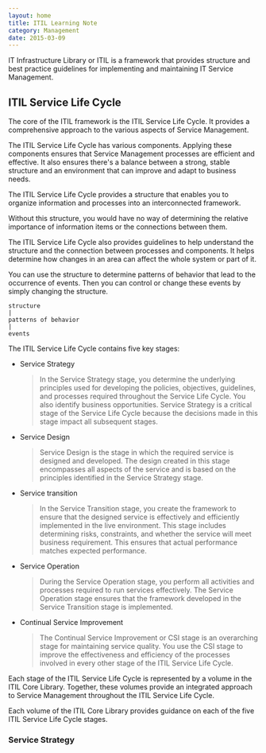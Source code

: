 ```yaml
---
layout: home
title: ITIL Learning Note
category: Management
date: 2015-03-09
---
```



IT Infrastructure Library or ITIL is a framework that provides structure and best practice guidelines for implementing and maintaining IT Service Management.

## ITIL Service Life Cycle ##

The core of the ITIL framework is the ITIL Service Life Cycle. It provides a comprehensive approach to the various aspects of Service Management.

The ITIL Service Life Cycle has various components. Applying these components ensures that Service Management processes are efficient and effective. It also ensures there's a balance between a strong, stable structure and an environment that can improve and adapt to business needs.

The ITIL Service Life Cycle provides a structure that enables you to organize information and processes into an interconnected framework.

Without this structure, you would have no way of determining the relative importance of information items or the connections between them.

The ITIL Service Life Cycle also provides guidelines to help understand the structure and the connection between processes and components. It helps determine how changes in an area can affect the whole system or part of it.

You can use the structure to determine patterns of behavior that lead to the occurrence of events. Then you can control or change these events by simply changing the structure.

    structure
	|
	patterns of behavior
	|
	events

The ITIL Service Life Cycle contains five key stages:

- Service Strategy

	> In the Service Strategy stage, you determine the underlying principles used for developing the policies, objectives, guidelines, and processes required throughout the Service Life Cycle. You also identify business opportunities.
	> Service Strategy is a critical stage of the Service Life Cycle because the decisions made in this stage impact all subsequent stages.

- Service Design

	> Service Design is the stage in which the required service is designed and developed. The design created in this stage encompasses all aspects of the service and is based on the principles identified in the Service Strategy stage.

- Service transition

	> In the Service Transition stage, you create the framework to ensure that the designed service is effectively and efficiently implemented in the live environment.
	> This stage includes determining risks, constraints, and whether the service will meet business requirement. This ensures that actual performance matches expected performance.

- Service Operation

	> During the Service Operation stage, you perform all activities and processes required to run services effectively. The Service Operation stage ensures that the framework developed in the Service Transition stage is implemented.

- Continual Service Improvement

	> The Continual Service Improvement or CSI stage is an overarching stage for maintaining service quality. You use the CSI stage to improve the effectiveness and efficiency of the processes involved in every other stage of the ITIL Service Life Cycle.



Each stage of the ITIL Service Life Cycle is represented by a volume in the ITIL Core Library. Together, these volumes provide an integrated approach to Service Management throughout the ITIL Service Life Cycle.

Each volume of the ITIL Core Library provides guidance on each of the five ITIL Service Life Cycle stages.

### Service Strategy ###

